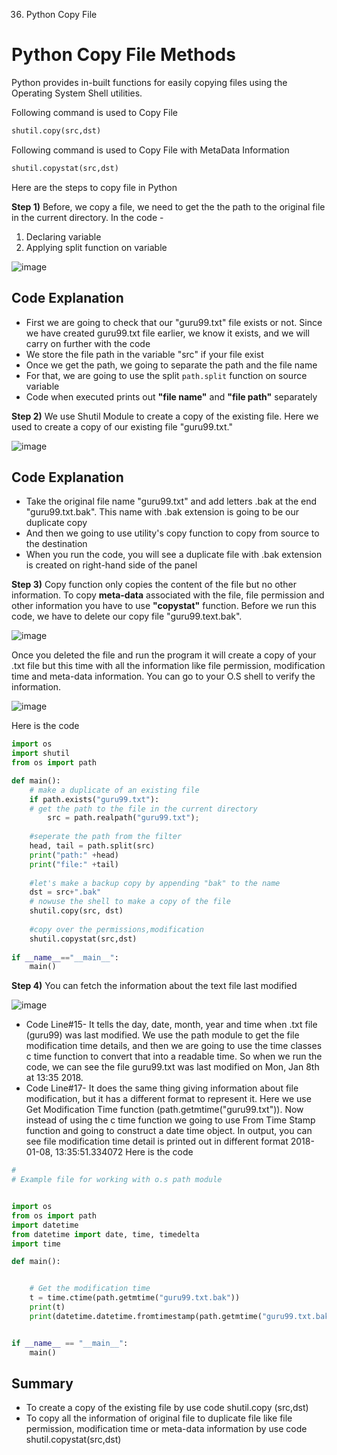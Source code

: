 036. Python Copy File

# Python Copy File Methods
Python provides in-built functions for easily copying files using the Operating System Shell utilities.

Following command is used to Copy File
```python
shutil.copy(src,dst)
```
Following command is used to Copy File with MetaData Information
```python
shutil.copystat(src,dst)
```
Here are the steps to copy file in Python

**Step 1)** Before, we copy a file, we need to get the the path to the original file in the current directory. In the code -

1. Declaring variable
2. Applying split function on variable

![image](https://www.guru99.com/images/Pythonnew/Python18.5.png)

## Code Explanation

- First we are going to check that our "guru99.txt" file exists or not. Since we have created guru99.txt file earlier, we know it exists, and we will carry on further with the code
- We store the file path in the variable "src" if your file exist
- Once we get the path, we going to separate the path and the file name
- For that, we are going to use the split `path.split` function on source variable
- Code when executed prints out **"file name"** and **"file path"** separately

**Step 2)** We use Shutil Module to create a copy of the existing file. Here we used to create a copy of our existing file "guru99.txt."


![image](https://www.guru99.com/images/Pythonnew/Python18.6.png)

## Code Explanation

- Take the original file name "guru99.txt" and add letters .bak at the end "guru99.txt.bak". This name with .bak extension is going to be our duplicate copy
- And then we going to use utility's copy function to copy from source to the destination
- When you run the code, you will see a duplicate file with .bak extension is created on right-hand side of the panel

**Step 3)** Copy function only copies the content of the file but no other information. To copy **meta-data** associated with the file, file permission and other information you have to use **"copystat"** function. Before we run this code, we have to delete our copy file "guru99.text.bak".

![image](https://www.guru99.com/images/Pythonnew/Python18.7.png)

Once you deleted the file and run the program it will create a copy of your .txt file but this time with all the information like file permission, modification time and meta-data information. You can go to your O.S shell to verify the information.

![image](https://www.guru99.com/images/Pythonnew/Python18.8.png)

Here is the code

```python
import os
import shutil
from os import path

def main():
    # make a duplicate of an existing file
	if path.exists("guru99.txt"):
    # get the path to the file in the current directory
        src = path.realpath("guru99.txt");
    
	#seperate the path from the filter
	head, tail = path.split(src)
	print("path:" +head)
	print("file:" +tail)
	
	#let's make a backup copy by appending "bak" to the name
	dst = src+".bak"
	# nowuse the shell to make a copy of the file
	shutil.copy(src, dst)
	
	#copy over the permissions,modification
	shutil.copystat(src,dst)
	
if __name__=="__main__":
	main()
```
**Step 4)** You can fetch the information about the text file last modified

![image](https://www.guru99.com/images/Pythonnew/Python18.4_New.png)

- Code Line#15- It tells the day, date, month, year and time when .txt file (guru99) was last modified. We use the path module to get the file modification time details, and then we are going to use the time classes c time function to convert that into a readable time. So when we run the code, we can see the file guru99.txt was last modified on Mon, Jan 8th at 13:35 2018.
- Code Line#17- It does the same thing giving information about file modification, but it has a different format to represent it. Here we use Get Modification Time function (path.getmtime("guru99.txt")). Now instead of using the c time function we going to use From Time Stamp function and going to construct a date time object. In output, you can see file modification time detail is printed out in different format 2018-01-08, 13:35:51.334072
Here is the code
```python
#
# Example file for working with o.s path module


import os
from os import path
import datetime
from datetime import date, time, timedelta
import time

def main():


    # Get the modification time
    t = time.ctime(path.getmtime("guru99.txt.bak"))
    print(t)
    print(datetime.datetime.fromtimestamp(path.getmtime("guru99.txt.bak")))


if __name__ == "__main__":
    main()
```
## Summary

- To create a copy of the existing file by use code shutil.copy (src,dst)
- To copy all the information of original file to duplicate file like file permission, modification time or meta-data information by use code shutil.copystat(src,dst)
